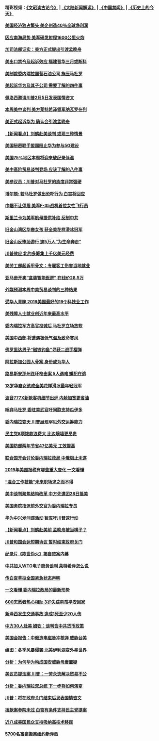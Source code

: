 #### 精彩视频：[《文昭谈古论今》](https://github.com/gfw-breaker/wenzhao/blob/master/README.md?t=01290930) | [《大陆新闻解读》](https://github.com/gfw-breaker/ntdtv-comedy/blob/master/README.md?t=01290930) | [《中国禁闻》](https://github.com/gfw-breaker/ntdtv-news/blob/master/README.md?t=01290930) | [《历史上的今天》](https://github.com/gfw-breaker/today-in-history/blob/master/README.md?t=01290930) 

#### [美国经济独占鳌头 美企创造40％全球净利润](../pages/nsc412/n11010092.md?t=01290930) 

#### [因应南海局势 美军研发射程1600公里火炮](../pages/nsc412/n11010046.md?t=01290930) 

#### [加司法部证实：美方正式提出引渡孟晚舟](../pages/nsc412/n11009536.md?t=01290930) 

#### [美出口禁令及起诉效应 福建晋华三月或断料](../pages/nsc412/n11009319.md?t=01290930) 

#### [美制裁委内瑞拉国营石油公司 施压马杜罗](../pages/nsc412/n11009006.md?t=01290930) 

#### [美起诉华为及其子公司 需要了解的四件事](../pages/nsc412/n11009051.md?t=01290930) 

#### [佩洛西邀请川普2月5日发表国情咨文](../pages/nsc412/n11008732.md?t=01290930) 

#### [本周美中谈判 美方莱特希泽领军纳瓦罗在列](../pages/nsc412/n11008813.md?t=01290930) 

#### [美正式起诉华为 确认会引渡孟晚舟](../pages/nsc412/n11008885.md?t=01290930) 

#### [【新闻看点】刘鹤赴美谈判 或现三种情景](../pages/nsc412/n11008460.md?t=01290930) 

#### [美国秘密联手盟国阻止华为参与5G建设](../pages/nsc412/n11008416.md?t=01290930) 

#### [美国75%地区本周将迎来破纪录低温](../pages/nsc412/n11008515.md?t=01290930) 

#### [美中高阶贸易谈判登场 应该了解的八件事](../pages/nsc412/n11008487.md?t=01290930) 

#### [美参议员：川普对马杜罗的态度非常强硬](../pages/nsc412/n11008349.md?t=01290930) 

#### [博尔顿: 若马杜罗做出恐吓行为 白宫将回应](../pages/nsc412/n11008204.md?t=01290930) 

#### [巾帼不让须眉 美军F-35战机首位女性飞行员](../pages/nsc412/n11007778.md?t=01290930) 

#### [斯里兰卡为美军航母提供补给 反制中共](../pages/nsc412/n11007567.md?t=01290930) 

#### [旧金山湾区华裔女孩 获全美花样滑冰冠军](../pages/nsc412/n11007307.md?t=01290930) 

#### [旧金山反堕胎游行 逾5万人“为生命奔走”](../pages/nsc412/n11007277.md?t=01290930) 

#### [川普效应 北约多筹集上千亿美元经费](../pages/nsc412/n11006307.md?t=01290930) 

#### [美劳工部起诉甲骨文：专雇客工伤害当地就业](../pages/nsc412/n11006396.md?t=01290930) 

#### [亚马逊开卖“盒装智能医房” 在线价28.5万](../pages/nsc412/n11006269.md?t=01290930) 

#### [外媒预测本周中美贸易谈判的三种结果](../pages/nsc412/n11006293.md?t=01290930) 

#### [受华人青睐 2019美国最好的19个科技业工作](../pages/nsc412/n10997843.md?t=01290930) 

#### [美残障人士就业创近年来最高水平](../pages/nsc412/n11006141.md?t=01290930) 

#### [委内瑞拉军方高官投诚后 马杜罗立场放软](../pages/nsc412/n11006068.md?t=01290930) 

#### [美国中西部 将遭遇极低气温及致命寒风](../pages/nsc412/n11006119.md?t=01290930) 

#### [佛罗里达男子“磁铁钓鱼”寻获二战手榴弹](../pages/nsc412/n11006024.md?t=01290930) 

#### [阿拉斯加公园人骨案 身份或为华人](../pages/nsc412/n11005907.md?t=01290930) 

#### [路易斯安那州连环枪击案 5人遇难 嫌犯在逃](../pages/nsc412/n11005912.md?t=01290930) 

#### [13岁华裔女孩成全美花样滑冰最年轻冠军](../pages/nsc412/n11004513.md?t=01290930) 

#### [波音777X新款客机细节出炉 内舱加宽更省油](../pages/nsc412/n11005089.md?t=01290930) 

#### [唾弃马杜罗 委驻美武官吁同胞支持瓜伊多](../pages/nsc412/n11004923.md?t=01290930) 

#### [委内瑞拉变天 川普展现罕见外交运筹能力](../pages/nsc412/n11004848.md?t=01290930) 

#### [民主党8项拨款浪费大 比边境墙更昂贵](../pages/nsc412/n11004806.md?t=01290930) 

#### [美国防部两年节省47亿美元 工效提高](../pages/nsc412/n11004731.md?t=01290930) 

#### [联合国开会讨论委内瑞拉政局 中俄阻止未遂](../pages/nsc412/n11004660.md?t=01290930) 

#### [2019年美国报税有哪些重大变化 一文看懂](../pages/nsc412/n11004533.md?t=01290930) 

#### [“混合工作技能”未来职场求之而不得](../pages/nsc412/n11002310.md?t=01290930) 

#### [美中谈判聚焦结构改革 中方先遣团28日抵美](../pages/nsc412/n11003280.md?t=01290930) 

#### [美国务院指派前外交官为委内瑞拉专员](../pages/nsc412/n11002915.md?t=01290930) 

#### [华为中兴涉间谍活动 智库吁川普速行动](../pages/nsc412/n11002224.md?t=01290930) 

#### [【新闻看点】刘鹤赴美前 孟晚舟被当棋子？](../pages/nsc412/n11002303.md?t=01290930) 

#### [川普和国会达短期协议 暂时结束政府关门](../pages/nsc412/n11002604.md?t=01290930) 

#### [纪录片《欺世伪火》揭自焚案内幕](../pages/nsc412/n11002664.md?t=01290930) 

#### [中共加入WTO电子商务谈判 莱特希泽怎么说](../pages/nsc412/n11002384.md?t=01290930) 

#### [传白宫草拟全国紧急状态声明](../pages/nsc412/n11002553.md?t=01290930) 

#### [一文看懂 委内瑞拉政局的最新形势](../pages/nsc412/n11002529.md?t=01290930) 

#### [600志愿者热心相助 3岁失踪男孩平安回家](../pages/nsc412/n11001829.md?t=01290930) 

#### [新泽西发生交通事故 造成1死至少20人伤](../pages/nsc412/n11001578.md?t=01290930) 

#### [中方30人赴美 姆钦：谈判含中共货币政策](../pages/nsc412/n11000480.md?t=01290930) 

#### [美国会报告：中俄造电磁脉冲核弹 威胁台美](../pages/nsc412/n11001011.md?t=01290930) 

#### [组图：冬季风暴侵袭 北美伊利湖变外星世界](../pages/nsc412/n11000660.md?t=01290930) 

#### [分析：为何华为构成国安威胁毋庸置疑](../pages/nsc412/n10999862.md?t=01290930) 

#### [美议员提法案 川普：一劳永逸解决贸易不公](../pages/nsc412/n11000269.md?t=01290930) 

#### [分析：委内瑞拉双总统 下一步将如何演变](../pages/nsc412/n10999629.md?t=01290930) 

#### [川普：将在政府关门结束后发表国情咨文](../pages/nsc412/n11000030.md?t=01290930) 

#### [拨款案参院未过 白宫有条件支持民主党提案](../pages/nsc412/n10999946.md?t=01290930) 

#### [近八成美国民众支持吸纳高技术移民](../pages/nsc412/n10999709.md?t=01290930) 

#### [5700名富豪搬离纽约新泽西](../pages/nsc412/n10999915.md?t=01290930) 

